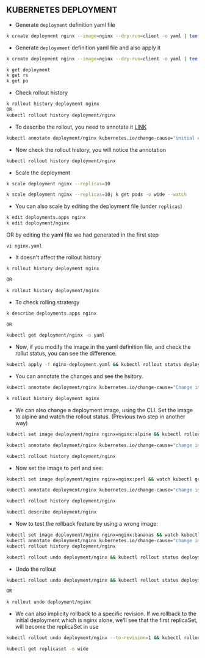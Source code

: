 ## KUBERNETES DEPLOYMENT

- Generate `deployment` definition yaml file
```sh
k create deployment nginx --image=nginx --dry-run=client -o yaml | tee nginx.yaml
```

- Generate `deployement` definition yaml file and also apply it
```sh
k create deployment nginx --image=nginx --dry-run=client -o yaml | tee nginx.yaml | k apply -f -

k get deployment
k get rs
k get po
```

- Check rollout history
```sh
k rollout history deployment nginx
OR
kubectl rollout history deployment/nginx
```

- To describe the rollout, you need to annotate it [LINK](https://kubernetes.io/docs/reference/labels-annotations-taints/)
```sh
kubectl annotate deployment/nginx kubernetes.io/change-cause="initial deployment"
```

- Now check the rollout history, you will notice the annotation
```sh
kubectl rollout history deployment/nginx
```
- Scale the deployment
```sh
k scale deployment nginx --replicas=10

k scale deployment nginx --replicas=10; k get pods -o wide --watch
```

- You can also scale by editing the deployment file (under `replicas`)
```sh
k edit deployments.apps nginx 
k edit deployment/nginx 
```

OR by editing the yaml file we had generated in the first step 

```
vi nginx.yaml
```

- It doesn't affect the rollout history
```sh
k rollout history deployment nginx

OR

k rollout history deployment/nginx
```

- To check rolling stratergy
```sh
k describe deployments.apps nginx 

OR 

kubectl get deployment/nginx -o yaml
```

- Now, if you modify the image in the yaml definition file, and check the rollut status, you can see the difference. 
```sh
kubectl apply -f nginx-deployment.yaml && kubectl rollout status deployment/nginx
```

- You can annotate the changes and see the hsitory.
```sh
kubectl annotate deployment/nginx kubernetes.io/change-cause="Change image to nginx:stable"

k rollout history deployment nginx 
```

- We can also change a deployment image, using the CLI. Set the image to alpine and watch the rollout status. (Previous two step in another way)
```sh
kubectl set image deployment/nginx nginx=nginx:alpine && kubectl rollout status deployment/nginx

kubectl annotate deployment/nginx kubernetes.io/change-cause="change image to nginx:alpine"

kubectl rollout history deployment/nginx
```

- Now set the image to perl and see:  
```sh
kubectl set image deployment/nginx nginx=nginx:perl && watch kubectl get pods -o wide

kubectl annotate deployment/nginx kubernetes.io/change-cause="change image to nginx:perl"

kubectl rollout history deployment/nginx

kubectl describe deployment/nginx
```

- Now to test the rollback feature by using a wrong image:  
```sh
kubectl set image deployment/nginx nginx=nginx:bananas && watch kubectl get pods -o wide
kubectl annotate deployment/nginx kubernetes.io/change-cause="change image to nginx:bananas - failed"
kubectl rollout history deployment/nginx

kubectl rollout undo deployment/nginx && kubectl rollout status deployment/nginx
```

- Undo the rollout
```sh
kubectl rollout undo deployment/nginx && kubectl rollout status deployment/nginx

OR

k rollout undo deployment/nginx 

```

- We can also implicity rollback to a specific revision. If we rollback to the initial deployment which is nginx alone, we’ll see that the first replicaSet, will become the replicaSet in use

```sh
kubectl rollout undo deployment/nginx --to-revision=1 && kubectl rollout status deployment/nginx

kubectl get replicaset -o wide
```